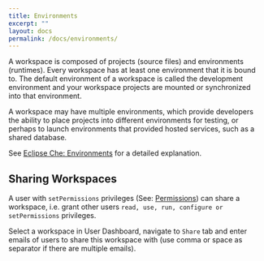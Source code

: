 ```yaml
---
title: Environments
excerpt: ""
layout: docs
permalink: /docs/environments/
---
```

A workspace is composed of projects (source files) and environments (runtimes). Every workspace has at least one environment that it is bound to. The default environment of a workspace is called the development environment and your workspace projects are mounted or synchronized into that environment.

A workspace may have multiple environments, which provide developers the ability to place projects into different environments for testing, or perhaps to launch environments that provided hosted services, such as a shared database.

See [Eclipse Che: Environments](https://eclipse-che.readme.io/docs/environments) for a detailed explanation.

## Sharing Workspaces

A user with `setPermissions` privileges (See: [Permissions](doc:permissions)) can share a workspace, i.e. grant other users `read, use, run, configure or setPermissions` privileges.

Select a workspace in User Dashboard, navigate to `Share` tab and enter emails of users to share this workspace with (use comma or space as separator if there are multiple emails).
